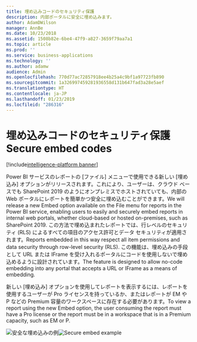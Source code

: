 ```yaml
---
title: 埋め込みコードのセキュリティ保護
description: 内部ポータルに安全に埋め込みます。
author: AdamDWilson
manager: AnnBe
ms.date: 10/23/2018
ms.assetid: 1508b82e-6be4-47f9-a827-3659f79aa7a1
ms.topic: article
ms.prod: ''
ms.service: business-applications
ms.technology: ''
ms.author: adamw
audience: Admin
ms.openlocfilehash: 770d77ac72857918ee4b25a4c9bf1a97723fb890
ms.sourcegitcommit: 1a326997459281936558d131b647fad3a28e5aef
ms.translationtype: HT
ms.contentlocale: ja-JP
ms.lasthandoff: 01/23/2019
ms.locfileid: "286316"
---
```

# <a name="secure-embed-codes"></a><span data-ttu-id="11fca-103">埋め込みコードのセキュリティ保護</span><span class="sxs-lookup"><span data-stu-id="11fca-103">Secure embed codes</span></span>

[!include[intelligence-platform banner](../../includes/intelligence-platform.md)]

<span data-ttu-id="11fca-104">Power BI サービスのレポートの [ファイル] メニューで使用できる新しい [埋め込み] オプションがリリースされます。これにより、ユーザーは、クラウド ベースでも SharePoint 2019 のようにオンプレミスでホストされていても、内部の Web ポータルにレポートを簡単かつ安全に埋め込むことができます。</span><span class="sxs-lookup"><span data-stu-id="11fca-104">We will release a new Embed option available on the File menu for reports in the Power BI service, enabling users to easily and securely  embed reports in internal web portals, whether cloud-based or hosted on-premises, such as SharePoint 2019.</span></span> <span data-ttu-id="11fca-105">この方法で埋め込まれたレポートでは、行レベルのセキュリティ (RLS) によるすべての項目のアクセス許可とデータ セキュリティが適用されます。</span><span class="sxs-lookup"><span data-stu-id="11fca-105">Reports embedded in this way respect all item permissions and data security through row-level security (RLS).</span></span> <span data-ttu-id="11fca-106">この機能は、埋め込みの手段として URL または IFrame を受け入れるポータルにコードを使用しないで埋め込めるように設計されています。</span><span class="sxs-lookup"><span data-stu-id="11fca-106">The feature is designed to allow no-code embedding into any portal that accepts a URL or IFrame as a means of embedding.</span></span>

<span data-ttu-id="11fca-107">新しい [埋め込み] オプションを使用してレポートを表示するには、レポートを使用するユーザーが Pro ライセンスを持っているか、またはレポートが EM や P などの Premium 容量のワークスペースに存在する必要があります。</span><span class="sxs-lookup"><span data-stu-id="11fca-107">To view a report using the new Embed option, the user consuming the report must have a Pro license or the report must be in a workspace that is in a Premium capacity, such as EM or P.</span></span>

<span data-ttu-id="11fca-108">![安全な埋め込みの例](media/secure-embed.png "安全な埋め込みの例")</span><span class="sxs-lookup"><span data-stu-id="11fca-108">![Secure embed example](media/secure-embed.png "Secure embed example")</span></span>

